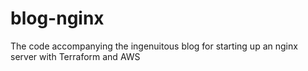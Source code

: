 # blog-nginx
The code accompanying the ingenuitous blog for starting up an nginx server with Terraform and AWS
